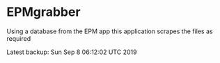 # EPMgrabber
Using a database from the EPM app this application scrapes the files as required


Latest backup: Sun Sep 8 06:12:02 UTC 2019

